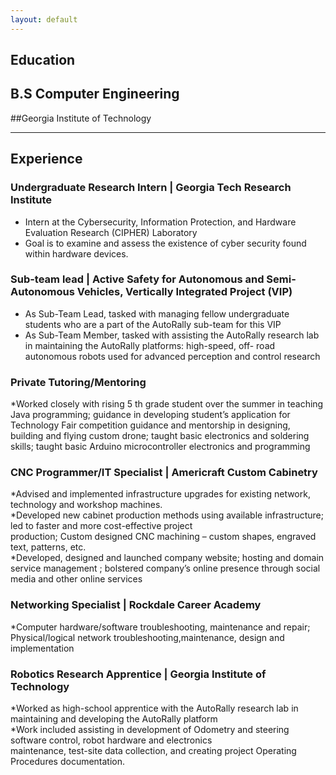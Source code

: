 ```yaml
---
layout: default
---
```


## Education
## B.S Computer Engineering <br/>
##Georgia Institute of Technology 


* * *

## Experience

### Undergraduate Research Intern | Georgia Tech Research Institute
* Intern at the Cybersecurity, Information Protection, and Hardware Evaluation Research (CIPHER) Laboratory<br/>
* Goal is to examine and assess the existence of cyber security found within hardware devices.

### Sub-team lead | Active Safety for Autonomous and Semi-Autonomous Vehicles, Vertically Integrated Project (VIP)
* As Sub-Team Lead, tasked with managing fellow undergraduate students who are a part of the AutoRally sub-team for this VIP<br/>
* As Sub-Team Member, tasked with assisting the AutoRally research lab in maintaining the AutoRally platforms: high-speed, off- road autonomous robots used for advanced perception and control research

### Private Tutoring/Mentoring
*Worked closely with rising 5 th grade student over the summer in teaching Java programming; guidance in developing student’s application for Technology Fair competition guidance and mentorship in designing, building and flying custom drone; taught basic electronics and soldering skills; taught basic Arduino microcontroller electronics and programming

### CNC Programmer/IT Specialist | Americraft Custom Cabinetry
*Advised and implemented infrastructure upgrades for existing network, technology and workshop machines.<br/>
*Developed new cabinet production methods using available infrastructure; led to faster and more cost-effective project<br/>
production; Custom designed CNC machining – custom shapes, engraved text, patterns, etc.<br/>
*Developed, designed and launched company website; hosting and domain service management ; bolstered company’s online
presence through social media and other online services

### Networking Specialist | Rockdale Career Academy
*Computer hardware/software troubleshooting, maintenance and repair; Physical/logical network troubleshooting,maintenance, design and implementation

### Robotics Research Apprentice | Georgia Institute of Technology
*Worked as high-school apprentice with the AutoRally research lab in maintaining and developing the AutoRally platform<br/>
*Work included assisting in development of Odometry and steering software control, robot hardware and electronics<br/>
maintenance, test-site data collection, and creating project Operating Procedures documentation.